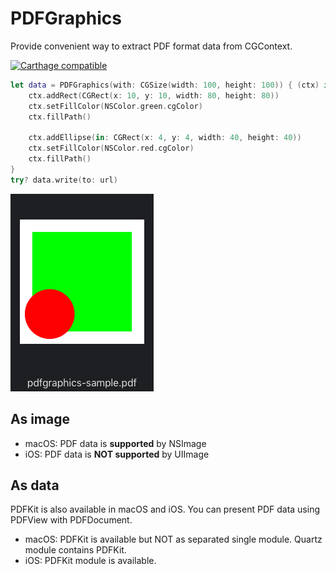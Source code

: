 # PDFGraphics

Provide convenient way to extract PDF format data from CGContext.

[![Carthage compatible](https://img.shields.io/badge/Carthage-compatible-4BC51D.svg?style=flat)](https://github.com/Carthage/Carthage)

```swift
let data = PDFGraphics(with: CGSize(width: 100, height: 100)) { (ctx) in
    ctx.addRect(CGRect(x: 10, y: 10, width: 80, height: 80))
    ctx.setFillColor(NSColor.green.cgColor)
    ctx.fillPath()
    
    ctx.addEllipse(in: CGRect(x: 4, y: 4, width: 40, height: 40))
    ctx.setFillColor(NSColor.red.cgColor)
    ctx.fillPath()
}
try? data.write(to: url)
```

![Screenshot](./Images/screenshot.png)

## As image

- macOS: PDF data is **supported** by NSImage
- iOS: PDF data is **NOT supported** by UIImage


## As data

PDFKit is also available in macOS and iOS. You can present PDF data using PDFView with PDFDocument.

- macOS: PDFKit is available but NOT as separated single module. Quartz module contains PDFKit.
- iOS: PDFKit module is available.
